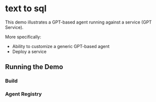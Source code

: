 # text to sql
This demo illustrates a GPT-based agent running against a service (GPT Service). 

More specifically:
* Ability to customize a generic GPT-based agent
* Deploy a service

## Running the Demo

    
### Build 


### Agent Registry

